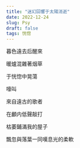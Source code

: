 ```yaml
---
title: "迷幻回響于太陽消逝"
date: 2022-12-24
slug: Psy
draft: false
tags: 恍惚
---
```


暮色遠去后醒來

暖爐混雜著烟草

于恍惚中晃蕩

嚎叫

來自遠古的歌者

在顱内低聲敲打

枯萎鋪滿我的屋子

飄忽與落葉一同嘆息光的柔軟

